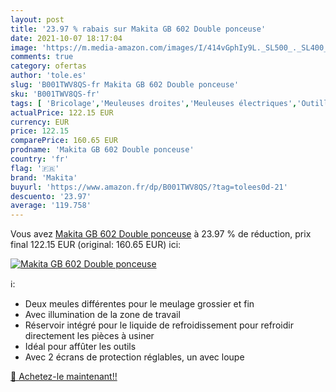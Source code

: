 ```yaml
---
layout: post
title: '23.97 % rabais sur Makita GB 602 Double ponceuse'
date: 2021-10-07 18:17:04
image: 'https://m.media-amazon.com/images/I/414vGphIy9L._SL500_._SL400_.jpg'
comments: true
category: ofertas
author: 'tole.es'
slug: 'B001TWV8QS-fr Makita GB 602 Double ponceuse'
sku: 'B001TWV8QS-fr'
tags: [ 'Bricolage','Meuleuses droites','Meuleuses électriques','Outillage à main et électroportatif','Outillage électroportatif','makita', ]
actualPrice: 122.15 EUR
currency: EUR
price: 122.15
comparePrice: 160.65 EUR
prodname: 'Makita GB 602 Double ponceuse'
country: 'fr'
flag: '🇫🇷'
brand: 'Makita'
buyurl: 'https://www.amazon.fr/dp/B001TWV8QS/?tag=tolees0d-21'
descuento: '23.97'
average: '119.758'
---
```


Vous avez [Makita GB 602 Double ponceuse](https://www.amazon.fr/dp/B001TWV8QS/?tag=tolees0d-21)  à  23.97 % de réduction, prix final  122.15 EUR (original: 160.65 EUR) ici:

[![Makita GB 602 Double ponceuse](https://m.media-amazon.com/images/I/414vGphIy9L._SL500_._SL400_.jpg)](https://www.amazon.fr/dp/B001TWV8QS/?tag=tolees0d-21)

ℹ️:

- Deux meules différentes pour le meulage grossier et fin
- Avec illumination de la zone de travail
- Réservoir intégré pour le liquide de refroidissement pour refroidir directement les pièces à usiner
- Idéal pour affûter les outils
- Avec 2 écrans de protection réglables, un avec loupe

[🛒 Achetez-le maintenant!!](https://www.amazon.fr/dp/B001TWV8QS/?tag=tolees0d-21)
